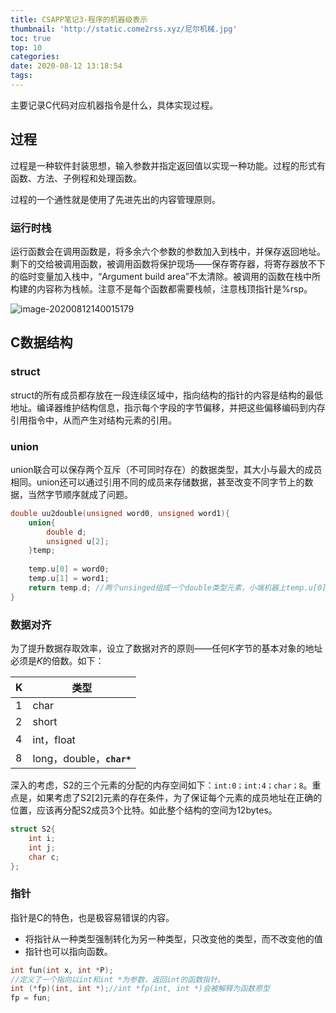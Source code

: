 ```yaml
---
title: CSAPP笔记3-程序的机器级表示
thumbnail: 'http://static.come2rss.xyz/尼尔机械.jpg'
toc: true
top: 10
categories:
date: 2020-08-12 13:18:54
tags:
---
```


主要记录C代码对应机器指令是什么，具体实现过程。

<!-- more -->

## 过程

过程是一种软件封装思想，输入参数并指定返回值以实现一种功能。过程的形式有函数、方法、子例程和处理函数。

过程的一个通性就是使用了先进先出的内容管理原则。

### 运行时栈

运行函数会在调用函数是，将多余六个参数的参数加入到栈中，并保存返回地址。剩下的交给被调用函数，被调用函数将保护现场——保存寄存器，将寄存器放不下的临时变量加入栈中，“Argument build area”不太清除。被调用的函数在栈中所构建的内容称为栈帧。注意不是每个函数都需要栈帧，注意栈顶指针是%rsp。

![image-20200812140015179](http://static.come2rss.xyz/image-20200812140015179.png)



## C数据结构

### struct

struct的所有成员都存放在一段连续区域中，指向结构的指针的内容是结构的最低地址。编译器维护结构信息，指示每个字段的字节偏移，并把这些偏移编码到内存引用指令中，从而产生对结构元素的引用。

### union

union联合可以保存两个互斥（不可同时存在）的数据类型，其大小与最大的成员相同。union还可以通过引用不同的成员来存储数据，甚至改变不同字节上的数据，当然字节顺序就成了问题。

```c
double uu2double(unsigned word0, unsigned word1){
    union{
        double d;
     	unsigned u[2];
    }temp;
    
    temp.u[0] = word0;
    temp.u[1] = word1;
    return temp.d; //两个unsinged组成一个double类型元素，小端机器上temp.u[0]是d的低位四个字节。
}
```

### 数据对齐

为了提升数据存取效率，设立了数据对齐的原则——任何$K$字节的基本对象的地址必须是$K$的倍数。如下：

| K    | 类型                      |
| ---- | ------------------------- |
| 1    | char                      |
| 2    | short                     |
| 4    | int，float                |
| 8    | long，double，**`char*`** |

深入的考虑，S2的三个元素的分配的内存空间如下：`int:0；int:4；char；8`。重点是，如果考虑了S2[2]元素的存在条件，为了保证每个元素的成员地址在正确的位置，应该再分配S2成员3个比特。如此整个结构的空间为12bytes。

```c
struct S2{
    int i;
    int j;
    char c;
};
```

### 指针

指针是C的特色，也是极容易错误的内容。

+ 将指针从一种类型强制转化为另一种类型，只改变他的类型，而不改变他的值
+ 指针也可以指向函数。

```c
int fun(int x, int *P);
//定义了一个指向以int和int *为参数，返回int的函数指针。
int (*fp)(int, int *);//int *fp(int, int *)会被解释为函数原型
fp = fun;
```









